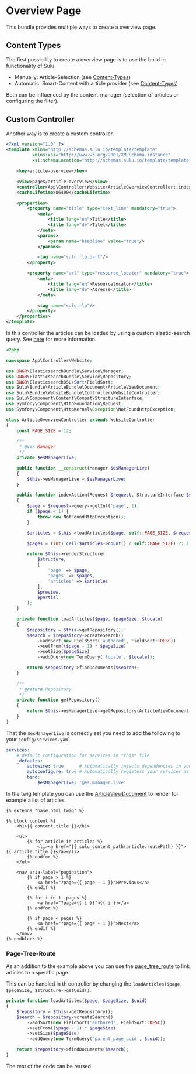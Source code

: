 # Overview Page

This bundle provides multiple ways to create a overview page.

## Content Types

The first possibility to create a overview page is to use the build in functionality of Sulu.

* Manually: Article-Selection (see [Content-Types](content-types.md#article-selection))
* Automatic: Smart-Content with article provider (see [Content-Types](content-types.md#smart-content))

Both can be influenced by the content-manager (selection of articles or configuring the filter).

## Custom Controller

Another way is to create a custom controller.

```xml
<?xml version="1.0" ?>
<template xmlns="http://schemas.sulu.io/template/template"
          xmlns:xsi="http://www.w3.org/2001/XMLSchema-instance"
          xsi:schemaLocation="http://schemas.sulu.io/template/template http://schemas.sulu.io/template/template-1.0.xsd">

    <key>article-overview</key>

    <view>pages/article-overview</view>
    <controller>App\Controller\Website\ArticleOverviewController::indexAction</controller>
    <cacheLifetime>86400</cacheLifetime>

    <properties>
        <property name="title" type="text_line" mandatory="true">
            <meta>
                <title lang="en">Title</title>
                <title lang="de">Titel</title>
            </meta>
            <params>
                <param name="headline" value="true"/>
            </params>

            <tag name="sulu.rlp.part"/>
        </property>

        <property name="url" type="resource_locator" mandatory="true">
            <meta>
                <title lang="en">Resourcelocator</title>
                <title lang="de">Adresse</title>
            </meta>

            <tag name="sulu.rlp"/>
        </property>
    </properties>
</template>
```

In this controller the articles can be loaded by using a custom elastic-search query.
See [here](http://docs.ongr.io/ElasticsearchDSL/HowTo/HowToSearch) for more information.

```php
<?php

namespace App\Controller\Website;

use ONGR\ElasticsearchBundle\Service\Manager;
use ONGR\ElasticsearchBundle\Service\Repository;
use ONGR\ElasticsearchDSL\Sort\FieldSort;
use Sulu\Bundle\ArticleBundle\Document\ArticleViewDocument;
use Sulu\Bundle\WebsiteBundle\Controller\WebsiteController;
use Sulu\Component\Content\Compat\StructureInterface;
use Symfony\Component\HttpFoundation\Request;
use Symfony\Component\HttpKernel\Exception\NotFoundHttpException;

class ArticleOverviewController extends WebsiteController
{
    const PAGE_SIZE = 12;

    /**
     * @var Manager
     */
    private $esManagerLive;

    public function __construct(Manager $esManagerLive)
    {
        $this->esManagerLive = $esManagerLive;
    }

    public function indexAction(Request $request, StructureInterface $structure, $preview = false, $partial = false)
    {
        $page = $request->query->getInt('page', 1);
        if ($page < 1) {
            throw new NotFoundHttpException();
        }

        $articles = $this->loadArticles($page, self::PAGE_SIZE, $request->getLocale());

        $pages = (int) ceil($articles->count() / self::PAGE_SIZE) ?: 1;

        return $this->renderStructure(
            $structure,
            [
                'page' => $page,
                'pages' => $pages,
                'articles' => $articles
            ],
            $preview,
            $partial
        );
    }

    private function loadArticles($page, $pageSize, $locale)
    {
        $repository = $this->getRepository();
        $search = $repository->createSearch()
            ->addSort(new FieldSort('authored', FieldSort::DESC))
            ->setFrom(($page - 1) * $pageSize)
            ->setSize($pageSize)
            ->addQuery(new TermQuery('locale', $locale));

        return $repository->findDocuments($search);
    }

    /**
     * @return Repository
     */
    private function getRepository()
    {
        return $this->esManagerLive->getRepository(ArticleViewDocument::class);
    }
}
```

That the `$esManagerLive` is correctly set you need to add the following to your `config/services.yaml`

```yaml
services:
    # default configuration for services in *this* file
    _defaults:
        autowire: true      # Automatically injects dependencies in your services.
        autoconfigure: true # Automatically registers your services as commands, event subscribers, etc.
        bind:
            $esManagerLive: '@es.manager.live'
```

In the twig template you can use the [ArticleViewDocument](article-view-document.md) to render for example a list of
articles.

```twig
{% extends "base.html.twig" %}

{% block content %}
    <h1>{{ content.title }}</h1>

    <ul>
        {% for article in articles %}
            <li><a href="{{ sulu_content_path(article.routePath) }}">{{ article.title }}</a></li>
        {% endfor %}
    </ul>

    <nav aria-label="pagination">
        {% if page > 1 %}
            <a href="?page={{ page - 1 }}">Previous</a>
        {% endif %}

        {% for i in 1..pages %}
            <a href="?page={{ i }}">{{ i }}</a>
        {% endfor %}

        {% if page < pages %}
            <a href="?page={{ page + 1 }}">Next</a>
        {% endif %}
    </nav>
{% endblock %}
```

### Page-Tree-Route

As an addition to the example above you can use the [page_tree_route](routing.md#page-tree-integration) to link articles
to a specific page.

This can be handled in th controller by changing the `loadArticles($page, $pageSize, $structure->getUuid()`.

```php
private function loadArticles($page, $pageSize, $uuid)
{
    $repository = $this->getRepository();
    $search = $repository->createSearch()
        ->addSort(new FieldSort('authored', FieldSort::DESC))
        ->setFrom(($page - 1) * $pageSize)
        ->setSize($pageSize)
        ->addQuery(new TermQuery('parent_page_uuid', $uuid));

    return $repository->findDocuments($search);
}
```

The rest of the code can be reused.
